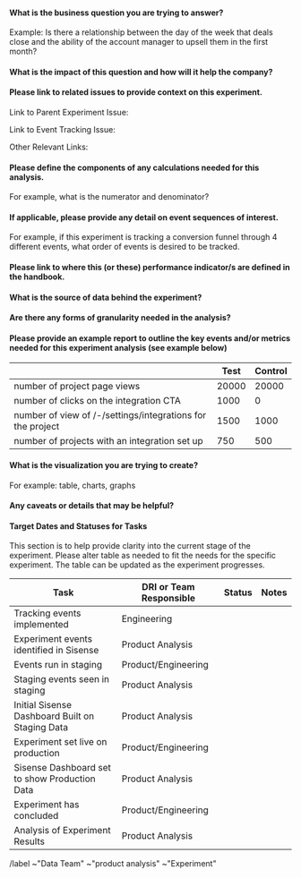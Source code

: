 <!---
This issue is for experiments that require analysis from the Product Analysis team
---->

#### What is the business question you are trying to answer?

Example: Is there a relationship between the day of the week that deals close and the ability of the account manager to upsell them in the first month?

#### What is the impact of this question and how will it help the company?


#### Please link to related issues to provide context on this experiment.

Link to Parent Experiment Issue:

Link to Event Tracking Issue:

Other Relevant Links: 

#### Please define the components of any calculations needed for this analysis.

For example, what is the numerator and denominator?

#### If applicable, please provide any detail on event sequences of interest.

For example, if this experiment is tracking a conversion funnel through 4 different events, what order of events is desired to be tracked.

#### Please link to where this (or these) performance indicator/s are defined in the handbook. 


#### What is the source of data behind the experiment?


#### Are there any forms of granularity needed in the analysis?


#### Please provide an example report to outline the key events and/or metrics needed for this experiment analysis (see example below)

|                                                             | Test    | Control |      
|-------------------------------------------------------------|---------|---------|
| number of project page views                                | 20000   | 20000   |
| number of clicks on the integration CTA                     | 1000    | 0       |
| number of view of /-/settings/integrations for the project  | 1500    | 1000    |
| number of projects with an integration set up               | 750     | 500     | 


#### What is the visualization you are trying to create?

For example: table, charts, graphs

#### Any caveats or details that may be helpful?


#### Target Dates and Statuses for Tasks

This section is to help provide clarity into the current stage of the experiment. Please alter table as needed to fit the needs for the specific experiment. The table can be updated as the experiment progresses.

| Task | DRI or Team Responsible | Status | Notes |
| ------ | ------ | ------ | ------ |
|Tracking events implemented|Engineering| 
|Experiment events identified in Sisense|Product Analysis|
|Events run in staging|Product/Engineering|
|Staging events seen in staging|Product Analysis|
|Initial Sisense Dashboard Built on Staging Data|Product Analysis|
|Experiment set live on production|Product/Engineering|
|Sisense Dashboard set to show Production Data|Product Analysis|
|Experiment has concluded|Product/Engineering|
|Analysis of Experiment Results|Product Analysis|

/label ~"Data Team" ~"product analysis" ~"Experiment"
